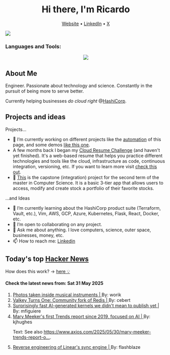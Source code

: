 
<!-- This is an HTML comment in your markdown file -->

<h1 align="center">Hi there, I'm Ricardo</h1>
<p align="center">
  <a href="https://ricardorompar.com" target="_blank">Website</a> •
  <a href="https://www.linkedin.com/in/ricardorompar/" target="_blank">LinkedIn</a> •
  <a href="https://twitter.com/ricardorompar" target="_blank">X</a>
</p>
<img src="https://badges.pufler.dev/visits/{ricardorompar}/{ricardorompar}"/>

<h3 align="left">Languages and Tools:</h3>
<p align="center">
  <a href="https://skillicons.dev" target="_blank">
    <img src="https://skillicons.dev/icons?i=terraform,aws,gcp,azure,git,python,kubernetes,react,js,docker,ubuntu" />
  </a>
</p>

<h2>About Me</h2>
Engineer. Passionate about technology and science. Constantly in the pursuit of being more to serve better.

Currently helping businesses <i>do cloud right</i> @<a href="https://github.com/hashicorp" target="_blank">HashiCorp</a>.

<h2>Projects and ideas</h2>
Projects...
<ul>
  <li>🔭 I’m currently working on different projects like the <a href="https://github.com/ricardorompar/ricardorompar/blob/main/automate.py">automation</a> of this page, and some demos <a href="https://github.com/ricardorompar/boundary-ansible-demo">like this one</a>.
  </li>

  <li >A few months back I began my <a href="https://github.com/ricardorompar/cloudResumeChallenge">Cloud Resume Challenge</a> (and haven't yet finished). It's a web-based resume that helps you practice different technologies and tools like the cloud, infrastructure as code, continuous integration, versioning, etc. If you want to learn more visit <a href="https://cloudresumechallenge.dev/docs/the-challenge/aws/" target="_blank">check this out</a>.
  </li>

  <li>🔭 <a href="https://github.com/ricardorompar/capstoneT2">This</a> is the capstone (integration) project for the second term of the master in Computer Science. It is a basic 3-tier app that allows users to access, modify and create stock a portfolio of their favorite stocks.
  </li>
</ul>
...and Ideas
<ul>
  <li>🌱 I’m currently learning about the HashiCorp product suite (Terraform, Vault, etc.), Vim, AWS, GCP, Azure, Kubernetes, Flask, React, Docker, etc.
  </li>
  <li>👯 I’m open to collaborating on any project.</li>
  <li>💬 Ask me about anything. I love computers, science, outer space, businesses, money, etc.</li>
  <li>📫 How to reach me: <a href="https://www.linkedin.com/in/ricardorompar/" target="_blank">Linkedin</a></li>
</ul>

<h2>Today's top <a href='https://news.ycombinator.com/' target="_blank">Hacker News</a></h2>
How does this work? -> <a href='./AUTOMATIC.md'>here 💡</a>

<h4>Check the latest news from: Sat 31 May 2025</h4>
<ol>
<li>
    <a href=https://www.dpreview.com/photography/5400934096/probe-lenses-and-focus-stacking-the-secrets-to-incredible-photos-taken-inside-instruments target="_blank">
        Photos taken inside musical instruments |
    </a>
    By: worik
</li>

<li>
    <a href=https://www.gomomento.com/blog/valkey-turns-one-how-the-community-fork-left-redis-in-the-dust/ target="_blank">
        Valkey Turns One: Community fork of Redis |
    </a>
    By: cebert
</li>

<li>
    <a href=https://crfm.stanford.edu/2025/05/28/fast-kernels.html target="_blank">
        Surprisingly fast AI-generated kernels we didn't mean to publish yet |
    </a>
    By: mfiguiere
</li>

<li>
    <a href=https://www.bondcap.com/reports/tai target="_blank">
        Mary Meeker's first Trends report since 2019, focused on AI |
    </a>
    By: kjhughes
</li>

<p>
Text: See also <a href="https:&#x2F;&#x2F;www.axios.com&#x2F;2025&#x2F;05&#x2F;30&#x2F;mary-meeker-trends-report-openai" rel="nofollow">https:&#x2F;&#x2F;www.axios.com&#x2F;2025&#x2F;05&#x2F;30&#x2F;mary-meeker-trends-report-o...</a>. </br>
</p>

<li>
    <a href=https://github.com/wzhudev/reverse-linear-sync-engine target="_blank">
        Reverse engineering of Linear's sync engine |
    </a>
    By: flashblaze
</li>
</ol>